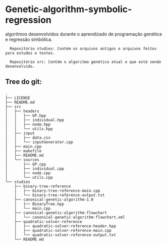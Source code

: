 # Genetic-algorithm-symbolic-regression
algoritmos desenvolvidos durante o aprendizado de programação genética e regressão simbólica.

      Repositório studies: Contém os arquivos antigos e arquivos feitos para estudos e testes.

      Repositório src: Contém o algoritmo genético atual e que está sendo desenvolvido.

## Tree do git:
```
.
├── LICENSE
├── README.md
├── src
│   ├── headers
│   │   ├── GP.hpp
│   │   ├── individual.hpp
│   │   ├── node.hpp
│   │   └── utils.hpp
│   ├── input
│   │   ├── data.csv
│   │   └── inputGenerator.cpp
│   ├── main.cpp
│   ├── makefile
│   ├── README.md
│   └── sources
│       ├── GP.cpp
│       ├── individual.cpp
│       ├── node.cpp
│       └── utils.cpp
└── studies
    ├── binary-tree-reference
    │   ├── binary-tree-reference-main.cpp
    │   └── binary-tree-reference-output.txt
    ├── canonical-genetic-algorithm-1.0
    │   ├── BinaryTree.hpp
    │   └── main.cpp
    ├── canonical-genetic-algorithm-flowchart
    │   └── canonical-genetic-algorithm-flowchart.xml
    ├── quadratic-solver-reference
    │   ├── quadratic-solver-reference-header.hpp
    │   ├── quadratic-solver-reference-main.cpp
    │   └── quadratic-solver-reference-output.txt
    └── README.md
```
